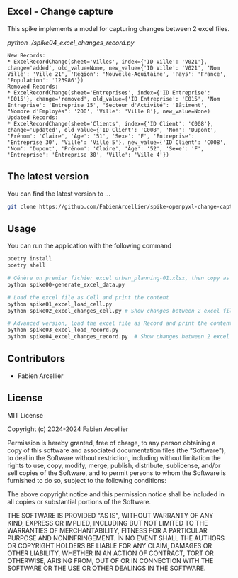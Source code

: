 ## Excel - Change capture

This spike implements a model for capturing changes between 2 excel files.

*python ./spike04_excel_changes_record.py*
```text
New Records:
* ExcelRecordChange(sheet='Villes', index={'ID Ville': 'V021'}, change='added', old_value=None, new_value={'ID Ville': 'V021', 'Nom Ville': 'Ville 21', 'Région': 'Nouvelle-Aquitaine', 'Pays': 'France', 'Population': '123986'})
Removed Records:
* ExcelRecordChange(sheet='Entreprises', index={'ID Entreprise': 'E015'}, change='removed', old_value={'ID Entreprise': 'E015', 'Nom Entreprise': 'Entreprise 15', "Secteur d'Activité": 'Bâtiment', "Nombre d'Employés": '200', 'Ville': 'Ville 8'}, new_value=None)
Updated Records:
* ExcelRecordChange(sheet='Clients', index={'ID Client': 'C008'}, change='updated', old_value={'ID Client': 'C008', 'Nom': 'Dupont', 'Prénom': 'Claire', 'Âge': '51', 'Sexe': 'F', 'Entreprise': 'Entreprise 30', 'Ville': 'Ville 5'}, new_value={'ID Client': 'C008', 'Nom': 'Dupont', 'Prénom': 'Claire', 'Âge': '52', 'Sexe': 'F', 'Entreprise': 'Entreprise 30', 'Ville': 'Ville 4'})

```

## The latest version

You can find the latest version to ...

```bash
git clone https://github.com/FabienArcellier/spike-openpyxl-change-capture.git
```

## Usage

You can run the application with the following command

```bash
poetry install
poetry shell

# Génère un premier fichier excel urban_planning-01.xlsx, then copy as urban_planning-02.xlsx and make some changes
python spike00-generate_excel_data.py

# Load the excel file as Cell and print the content
python spike01_excel_load_cell.py
python spike02_excel_changes_cell.py # Show changes between 2 excel files

# Advanced version, load the excel file as Record and print the content (manage offset and header)
python spike03_excel_load_record.py
python spike04_excel_changes_record.py  # Show changes between 2 excel files
```

## Contributors

* Fabien Arcellier

## License

MIT License

Copyright (c) 2024-2024 Fabien Arcellier

Permission is hereby granted, free of charge, to any person obtaining a copy
of this software and associated documentation files (the "Software"), to deal
in the Software without restriction, including without limitation the rights
to use, copy, modify, merge, publish, distribute, sublicense, and/or sell
copies of the Software, and to permit persons to whom the Software is
furnished to do so, subject to the following conditions:

The above copyright notice and this permission notice shall be included in all
copies or substantial portions of the Software.

THE SOFTWARE IS PROVIDED "AS IS", WITHOUT WARRANTY OF ANY KIND, EXPRESS OR
IMPLIED, INCLUDING BUT NOT LIMITED TO THE WARRANTIES OF MERCHANTABILITY,
FITNESS FOR A PARTICULAR PURPOSE AND NONINFRINGEMENT. IN NO EVENT SHALL THE
AUTHORS OR COPYRIGHT HOLDERS BE LIABLE FOR ANY CLAIM, DAMAGES OR OTHER
LIABILITY, WHETHER IN AN ACTION OF CONTRACT, TORT OR OTHERWISE, ARISING FROM,
OUT OF OR IN CONNECTION WITH THE SOFTWARE OR THE USE OR OTHER DEALINGS IN THE
SOFTWARE.
